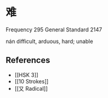 # 难
Frequency 295
General Standard 2147

nán
difficult, arduous, hard; unable

## References
- [[HSK 3]]
- [[10 Strokes]]
- [[又 Radical]]
